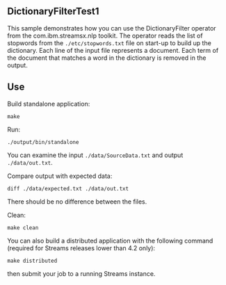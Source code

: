 ## DictionaryFilterTest1

This sample demonstrates how you can use the DictionaryFilter operator from the com.ibm.streamsx.nlp toolkit.
The operator reads the list of stopwords from the `./etc/stopwords.txt` file on start-up to build up the dictionary.
Each line of the input file represents a document. Each term of the document that matches a word in the dictionary is removed in the output.

## Use

Build standalone application:

`make`

Run:

`./output/bin/standalone`

You can examine the input `./data/SourceData.txt` and output `./data/out.txt`.

Compare output with expected data:

`diff ./data/expected.txt ./data/out.txt`

There should be no difference between the files.

Clean:

`make clean`

You can also build a distributed application with the following command (required for Streams releases lower than 4.2 only):

`make distributed`

then submit your job to a running Streams instance.
